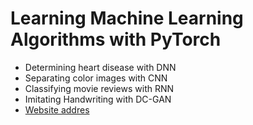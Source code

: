 # Learning Machine Learning Algorithms with PyTorch

* Determining heart disease with DNN
* Separating color images with CNN
* Classifying movie reviews with RNN
* Imitating Handwriting with DC-GAN
* [Website addres](https://e-koreatech.step.or.kr/page/lms/?m1=course%25&m2=course_detail%25&course_id=170401%25&filter_list=query%3D%2520PyTorch%EB%A1%9C%2520%EB%B0%B0%EC%9A%B0%EB%8A%94%2520%EB%A8%B8%EC%8B%A0%EB%9F%AC%EB%8B%9D%2520%EC%95%8C%EA%B3%A0%EB%A6%AC%EC%A6%98%26sort%3Dcreation_day%2FDESC%25&btn_mode=AlbumList%25)
